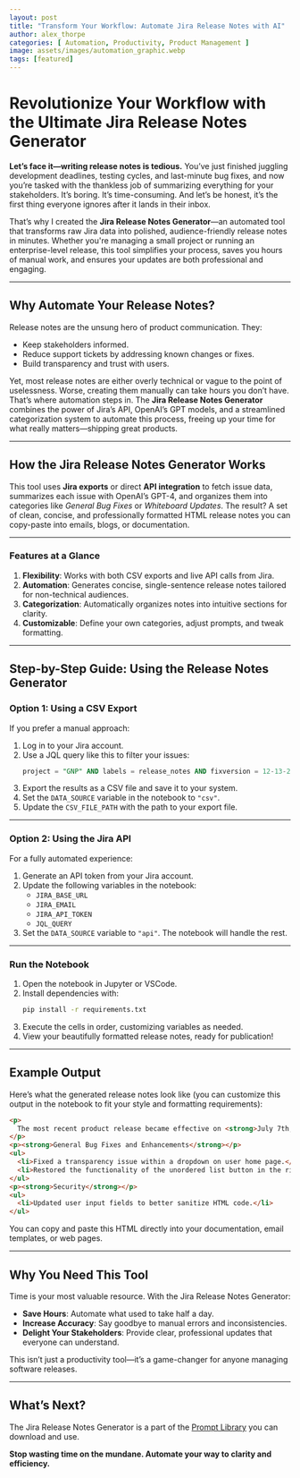 ```yaml
---
layout: post
title: "Transform Your Workflow: Automate Jira Release Notes with AI"
author: alex_thorpe
categories: [ Automation, Productivity, Product Management ]
image: assets/images/automation_graphic.webp
tags: [featured]
---
```


# Revolutionize Your Workflow with the Ultimate Jira Release Notes Generator

**Let’s face it—writing release notes is tedious.** You’ve just finished juggling development deadlines, testing cycles, and last-minute bug fixes, and now you’re tasked with the thankless job of summarizing everything for your stakeholders. It’s boring. It’s time-consuming. And let’s be honest, it’s the first thing everyone ignores after it lands in their inbox.

That’s why I created the **Jira Release Notes Generator**—an automated tool that transforms raw Jira data into polished, audience-friendly release notes in minutes. Whether you're managing a small project or running an enterprise-level release, this tool simplifies your process, saves you hours of manual work, and ensures your updates are both professional and engaging.

---

## **Why Automate Your Release Notes?**

Release notes are the unsung hero of product communication. They:
- Keep stakeholders informed.
- Reduce support tickets by addressing known changes or fixes.
- Build transparency and trust with users.

Yet, most release notes are either overly technical or vague to the point of uselessness. Worse, creating them manually can take hours you don’t have. That’s where automation steps in. The **Jira Release Notes Generator** combines the power of Jira’s API, OpenAI’s GPT models, and a streamlined categorization system to automate this process, freeing up your time for what really matters—shipping great products.

---

## **How the Jira Release Notes Generator Works**

This tool uses **Jira exports** or direct **API integration** to fetch issue data, summarizes each issue with OpenAI’s GPT-4, and organizes them into categories like *General Bug Fixes* or *Whiteboard Updates*. The result? A set of clean, concise, and professionally formatted HTML release notes you can copy-paste into emails, blogs, or documentation.

---

### **Features at a Glance**

1. **Flexibility**: Works with both CSV exports and live API calls from Jira.
2. **Automation**: Generates concise, single-sentence release notes tailored for non-technical audiences.
3. **Categorization**: Automatically organizes notes into intuitive sections for clarity.
4. **Customizable**: Define your own categories, adjust prompts, and tweak formatting.

---

## **Step-by-Step Guide: Using the Release Notes Generator**

### **Option 1: Using a CSV Export**

If you prefer a manual approach:
1. Log in to your Jira account.
2. Use a JQL query like this to filter your issues:
   ```sql
   project = "GNP" AND labels = release_notes AND fixversion = 12-13-2024 ORDER BY key DESC, created DESC
   ```
3. Export the results as a CSV file and save it to your system.
4. Set the `DATA_SOURCE` variable in the notebook to `"csv"`.
5. Update the `CSV_FILE_PATH` with the path to your export file.

---

### **Option 2: Using the Jira API**

For a fully automated experience:
1. Generate an API token from your Jira account.
2. Update the following variables in the notebook:
   - `JIRA_BASE_URL`
   - `JIRA_EMAIL`
   - `JIRA_API_TOKEN`
   - `JQL_QUERY`
3. Set the `DATA_SOURCE` variable to `"api"`. The notebook will handle the rest.

---

### **Run the Notebook**
1. Open the notebook in Jupyter or VSCode.
2. Install dependencies with:
   ```bash
   pip install -r requirements.txt
   ```
3. Execute the cells in order, customizing variables as needed.
4. View your beautifully formatted release notes, ready for publication!

---

## **Example Output**

Here’s what the generated release notes look like (you can customize this output in the notebook to fit your style and formatting requirements):

```html
<p>
  The most recent product release became effective on <strong>July 7th, 2025</strong>.
</p>
<p><strong>General Bug Fixes and Enhancements</strong></p>
<ul>
  <li>Fixed a transparency issue within a dropdown on user home page.</li>
  <li>Restored the functionality of the unordered list button in the rich text editor.</li>
</ul>
<p><strong>Security</strong></p>
<ul>
  <li>Updated user input fields to better sanitize HTML code.</li>
</ul>
```

You can copy and paste this HTML directly into your documentation, email templates, or web pages.

---

## **Why You Need This Tool**

Time is your most valuable resource. With the Jira Release Notes Generator:
- **Save Hours**: Automate what used to take half a day.
- **Increase Accuracy**: Say goodbye to manual errors and inconsistencies.
- **Delight Your Stakeholders**: Provide clear, professional updates that everyone can understand.

This isn’t just a productivity tool—it’s a game-changer for anyone managing software releases.

---

## **What’s Next?**

The Jira Release Notes Generator is a part of the [Prompt Library](https://github.com/osuthorpe/prompt-library) you can download and use.

**Stop wasting time on the mundane. Automate your way to clarity and efficiency.**
